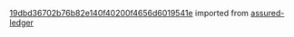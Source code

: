 [19dbd36702b76b82e140f40200f4656d6019541e](https://github.com/insolar/assured-ledger/commit/19dbd36702b76b82e140f40200f4656d6019541e) imported from [assured-ledger](https://github.com/insolar/assured-ledger)
